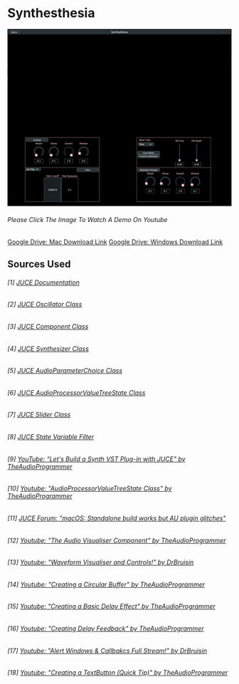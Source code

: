 # Synthesthesia


[![Synthesthesia](https://github.com/andraiorgules/synthesthesia.github.io/blob/main/Synthesthesia.png)](https://youtu.be/fAxip4OJ91A)
###### Please Click The Image To Watch A Demo On Youtube

[Google Drive: Mac Download Link](https://drive.google.com/drive/folders/1RnRHypAP80OJCjW8VoKhnu7IAzLJTccy?usp=sharing)
[Google Drive: Windows Download Link](https://drive.google.com/drive/folders/1NBmlOIlrqzCIF4NzmZDaz9-iaeCyi2sy?usp=sharing)

## Sources Used
###### [1] [JUCE Documentation](https://docs.juce.com/master/index.html)
###### [2] [JUCE Oscillator Class](https://docs.juce.com/master/classdsp_1_1Oscillator.html)
###### [3] [JUCE Component Class](https://docs.juce.com/master/classComponent.html)
###### [4] [JUCE Synthesizer Class](https://docs.juce.com/master/classSynthesiser.html)
###### [5] [JUCE AudioParameterChoice Class](https://docs.juce.com/master/classAudioParameterChoice.html)
###### [6] [JUCE AudioProcessorValueTreeState Class](https://docs.juce.com/master/classAudioProcessorValueTreeState.html)
###### [7] [JUCE Slider Class](https://docs.juce.com/master/classSlider.html)
###### [8] [JUCE State Variable Filter](https://docs.juce.com/master/classdsp_1_1StateVariableTPTFilter.html)
###### [9] [YouTube: "Let's Build a Synth VST Plug-in with JUCE" by TheAudioProgrammer](https://www.youtube.com/playlist?list=PLLgJJsrdwhPwJimt5vtHtNmu63OucmPck)
###### [10] [Youtube: "AudioProcessorValueTreeState Class" by TheAudioProgrammer](https://www.youtube.com/watch?v=nkQPsYOdIrk)
###### [11] [JUCE Forum: "macOS: Standalone build works but AU plugin glitches"](https://forum.juce.com/t/macos-standalone-build-works-but-au-plugin-glitches/50158)
###### [12] [Youtube: "The Audio Visualiser Component" by TheAudioProgrammer](https://www.youtube.com/watch?v=vWAJo30fizQ)
###### [13] [Youtube: "Waveform Visualiser and Controls!" by DrBruisin](https://www.youtube.com/watch?v=BN-LWOgBkNw)
###### [14] [Youtube: "Creating a Circular Buffer" by TheAudioProgrammer ](https://www.youtube.com/watch?v=2oCb3SXBcTI)
###### [15] [Youtube: "Creating a Basic Delay Effect" by TheAudioProgrammer](https://www.youtube.com/watch?v=eA5Mhbric6Y)
###### [16] [Youtube: "Creating Delay Feedback" by TheAudioProgrammer](https://www.youtube.com/watch?v=eVg7EVmWBsE)
###### [17] [Youtube: "Alert Windows & Callbakcs Full Stream!" by DrBruisin](https://www.youtube.com/watch?v=4QoXv66mXXI)
###### [18] [Youtube: "Creating a TextButton (Quick Tip)" by TheAudioProgrammer](https://www.youtube.com/watch?v=fO__uveWulo)
